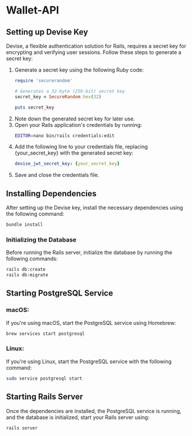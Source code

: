 # Wallet-API

## Setting up Devise Key

Devise, a flexible authentication solution for Rails, requires a secret key for encrypting and verifying user sessions. Follow these steps to generate a secret key:

1. Generate a secret key using the following Ruby code:
    ```ruby
    require 'securerandom'

    # Generates a 32-byte (256-bit) secret key
    secret_key = SecureRandom.hex(32)

    puts secret_key
    ```
2. Note down the generated secret key for later use.
3. Open your Rails application's credentials by running:
    ```bash
    EDITOR=nano bin/rails credentials:edit
    ```
4. Add the following line to your credentials file, replacing {your_secret_key} with the generated secret key:
    ```yaml
    devise_jwt_secret_key: {your_secret_key}
    ```
5. Save and close the credentials file.

## Installing Dependencies

After setting up the Devise key, install the necessary dependencies using the following command:

```bash
bundle install
```

### Initializing the Database

Before running the Rails server, initialize the database by running the following commands:

```bash
rails db:create
rails db:migrate
```

## Starting PostgreSQL Service
### macOS:

If you're using macOS, start the PostgreSQL service using Homebrew:

```bash
brew services start postgresql
```

### Linux:

If you're using Linux, start the PostgreSQL service with the following command:

```bash
sudo service postgresql start
```
## Starting Rails Server

Once the dependencies are installed, the PostgreSQL service is running, and the database is initialized, start your Rails server using:

```bash
rails server
```
